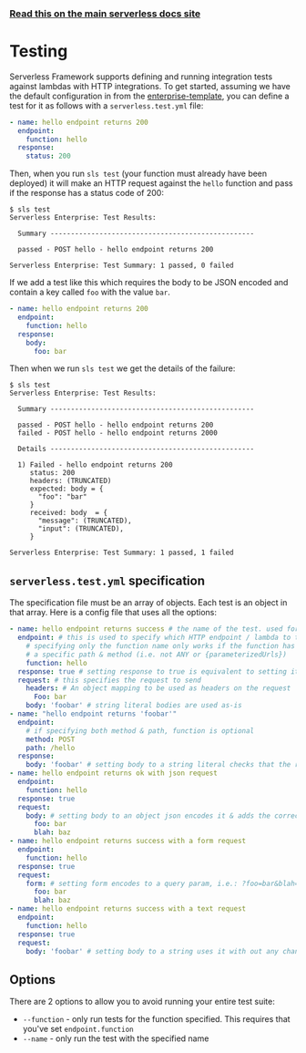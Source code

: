 <!--
title: Serverless Dashboard - Testing
menuText: Testing
menuOrder: 9
layout: Doc
-->

<!-- DOCS-SITE-LINK:START automatically generated  -->

### [Read this on the main serverless docs site](https://www.serverless.com/framework/docs/dashboard/testing/)

<!-- DOCS-SITE-LINK:END -->

# Testing

Serverless Framework supports defining and running integration tests against lambdas
with HTTP integrations. To get started, assuming we have the default configuration in from the
[enterprise-template](https://github.com/serverless/enterprise-template), you can define a test for
it as follows with a `serverless.test.yml` file:

```yml
- name: hello endpoint returns 200
  endpoint:
    function: hello
  response:
    status: 200
```

Then, when you run `sls test` (your function must already have been deployed) it will make an HTTP
request against the `hello` function and pass if the response has a status code of 200:

```
$ sls test
Serverless Enterprise: Test Results:

  Summary --------------------------------------------------

  passed - POST hello - hello endpoint returns 200

Serverless Enterprise: Test Summary: 1 passed, 0 failed
```

If we add a test like this which requires the body to be JSON encoded and contain a key called
`foo` with the value `bar`.

```yml
- name: hello endpoint returns 200
  endpoint:
    function: hello
  response:
    body:
      foo: bar
```

Then when we run `sls test` we get the details of the failure:

```
$ sls test
Serverless Enterprise: Test Results:

  Summary --------------------------------------------------

  passed - POST hello - hello endpoint returns 200
  failed - POST hello - hello endpoint returns 2000

  Details --------------------------------------------------

  1) Failed - hello endpoint returns 200
     status: 200
     headers: (TRUNCATED)
     expected: body = {
       "foo": "bar"
     }
     received: body  = {
       "message": (TRUNCATED),
       "input": (TRUNCATED),
     }

Serverless Enterprise: Test Summary: 1 passed, 1 failed
```

## `serverless.test.yml` specification

The specification file must be an array of objects. Each test is an object in that array.
Here is a config file that uses all the options:

```yaml
- name: hello endpoint returns success # the name of the test. used for running a specific test & in CLI output
  endpoint: # this is used to specify which HTTP endpoint / lambda to test against
    # specifying only the function name only works if the function has only one HTTP endpoint and
    # a specific path & method (i.e. not ANY or {parameterizedUrls})
    function: hello
  response: true # setting response to true is equivalent to setting it to {status: 200}
  request: # this specifies the request to send
    headers: # An object mapping to be used as headers on the request
      Foo: bar
    body: 'foobar' # string literal bodies are used as-is
- name: "hello endpoint returns 'foobar'"
  endpoint:
    # if specifying both method & path, function is optional
    method: POST
    path: /hello
  response:
    body: 'foobar' # setting body to a string literal checks that the response text matches it exactly
- name: hello endpoint returns ok with json request
  endpoint:
    function: hello
  response: true
  request:
    body: # setting body to an object json encodes it & adds the correct content-type header
      foo: bar
      blah: baz
- name: hello endpoint returns success with a form request
  endpoint:
    function: hello
  response: true
  request:
    form: # setting form encodes to a query param, i.e.: ?foo=bar&blah=baz
      foo: bar
      blah: baz
- name: hello endpoint returns success with a text request
  endpoint:
    function: hello
  response: true
  request:
    body: 'foobar' # setting body to a string uses it with out any changes
```

## Options

There are 2 options to allow you to avoid running your entire test suite:

- `--function` - only run tests for the function specified. This requires that you've set `endpoint.function`
- `--name` - only run the test with the specified name
